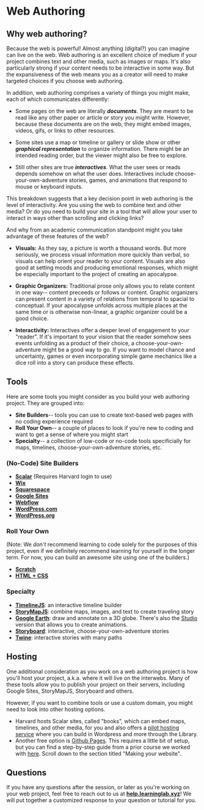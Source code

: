 # Web Authoring

## Why web authoring?

Because the web is powerful! Almost anything (digital?) you can imagine can live on the web. Web authoring is an excellent choice of medium if your project combines text and other media, such as images or maps. It's also particularly strong if your content needs to be interactive in some way. But the expansiveness of the web means you as a creator will need to make targeted choices if you choose web authoring.

In addition, web authoring comprises a variety of things you might make, each of which communicates differently:

- Some pages on the web are literally **_documents_**. They are meant to be read like any other paper or article or story you might write. However, because these documents are on the web, they might embed images, videos, gifs, or links to other resources.  

- Some sites use a map or timeline or gallery or slide show or other **_graphical representation_** to organize information. There might be an intended reading order, but the viewer might also be free to explore.  

- Still other sites are true **_interactives_**. What the user sees or reads depends somehow on what the user does. Interactives include choose-your-own-adventure stories, games, and animations that respond to mouse or keyboard inputs.  

This breakdown suggests that a key decision point in web authoring is the level of interactivity. Are you using the web to combine text and other media? Or do you need to build your site in a tool that will allow your user to interact in ways other than scrolling and clicking links?

And why from an academic communication standpoint might you take advantage of these features of the web?

- **Visuals:** As they say, a picture is worth a thousand words. But more seriously, we process visual information more quickly than verbal, so visuals can help orient your reader to your content. Visuals are also good at setting moods and producing emotional responses, which might be especially important to the project of creating an apocalypse.

- **Graphic Organizers:** Traditional prose only allows you to relate content in one way-- content preceeds or follows or content. Graphic organizers can present content in a variety of relations from temporal to spacial to conceptual. If your apocalypse unfolds across multiple places at the same time or is otherwise non-linear, a graphic organizer could be a good choice.

- **Interactivity:** Interactives offer a deeper level of engagement to your "reader". If it's important to your vision that the reader somehow sees events unfolding as a product of their choice, a choose-your-own-adventure  might be a good way to go. If you want to model chance and uncertainty, games or even incorporating simple game mechanics like a dice roll into a story can produce these effects.


## Tools

Here are some tools you might consider as you build your web authoring project. They are grouped into:
- **Site Builders**-- tools you can use to create text-based web pages with no coding experience required
- **Roll Your Own**-- a couple of places to look if you're new to coding and want to get a sense of where you might start
- **Specialty**-- a collection of low-code or no-code tools specificially for maps, timelines, choose-your-own-adventure stories, etc.


### (No-Code) Site Builders

- [**Scalar**](https://scalar.fas.harvard.edu/) (Requires Harvard login to use)
- [**Wix**](https://www.wix.com/)
- [**Squarespace**](https://www.squarespace.com/)
- [**Google Sites**](https://sites.google.com/new)
- [**Webflow**](https://webflow.com/)
- [**WordPress.com**](https://wordpress.com/)
- [**WordPress.org**](https://wordpress.org/)

### Roll Your Own

(Note: We _don't_ recommend learning to code solely for the purposes of this project, even if we definitely recommend learning for yourself in the longer term. For now, you can build an awesome site using one of the builders.)

- [**Scratch**](https://scratch.mit.edu/)
- [**HTML + CSS**](https://developer.mozilla.org/en-US/docs/Learn/Getting_started_with_the_web)

### Specialty

- [**TimelineJS**](https://timeline.knightlab.com/): an interactive timeline builder
- [**StoryMapJS**](https://storymap.knightlab.com/): combine maps, images, and text to create traveling story
- [**Google Earth**](https://www.google.com/earth/): draw and annotate on a 3D globe. There's also the [Studio](https://www.google.com/earth/studio/) version that allows you to create animations.
- [**Storyboard**](https://storyboard.viget.com/): interactive, choose-your-own-adventure stories
- [**Twine**](https://twinery.org/): interactive stories with many paths


## Hosting

One additional consideration as you work on a web authoring project is how you'll host your project, a.k.a. where it will live on the interwebs. Many of these tools allow you to publish your project on their servers, including Google Sites, StoryMapJS, Storyboard and others.

However, if you want to combine tools or use a custom domain, you might need to look into other hosting options.

- Harvard hosts Scalar sites, called "books", which can embed maps, timelines, and other media, for you and also offers a [pilot hosting service](https://share.library.harvard.edu/) where you can build in Wordpress and more through the Library.
- Another free option is [Github Pages](https://pages.github.com/). This requires a little bit of setup, but you can find a step-by-step guide from a prior course we worked with [here](https://github.com/crystaljjlee/histsci-119/blob/master/README.md). Scroll down to the section titled "Making your website".

## Questions

If you have any questions after the session, or later as you're working on your web project, feel free to reach out to us at [**help.learninglab.xyz**](http://help.learninglab.xyz)! We will put together a customized response to your question or tutorial for you.
